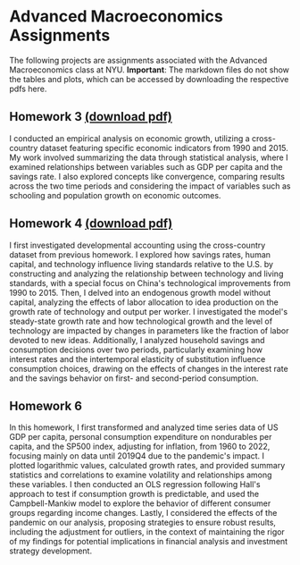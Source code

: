 # Advanced Macroeconomics Assignments

The following projects are assignments associated with the Advanced Macroeconomics class at NYU. 
**Important**: The markdown files do not show the tables and plots, which can be accessed by downloading the respective pdfs here. 

## Homework 3 [(download pdf)](https://github.com/aryamann04/Economics/files/14819338/AdvancedMacroHW3.pdf)

I conducted an empirical analysis on economic growth, utilizing a cross-country dataset featuring specific economic indicators from 1990 and 2015. My work involved summarizing the data through statistical analysis, where I examined relationships between variables such as GDP per capita and the savings rate. I also explored concepts like convergence, comparing results across the two time periods and considering the impact of variables such as schooling and population growth on economic outcomes.

## Homework 4 [(download pdf)](https://github.com/aryamann04/Economics/files/14819342/AdvancedMacroHW4.pdf)

I first investigated developmental accounting using the cross-country dataset from previous homework. I explored how savings rates, human capital, and technology influence living standards relative to the U.S. by constructing and analyzing the relationship between technology and living standards, with a special focus on China's technological improvements from 1990 to 2015. Then, I delved into an endogenous growth model without capital, analyzing the effects of labor allocation to idea production on the growth rate of technology and output per worker. I investigated the model's steady-state growth rate and how technological growth and the level of technology are impacted by changes in parameters like the fraction of labor devoted to new ideas. Additionally, I analyzed household savings and consumption decisions over two periods, particularly examining how interest rates and the intertemporal elasticity of substitution influence consumption choices, drawing on the effects of changes in the interest rate and the savings behavior on first- and second-period consumption.

## Homework 6 
In this homework, I first transformed and analyzed time series data of US GDP per capita, personal consumption expenditure on nondurables per capita, and the SP500 index, adjusting for inflation, from 1960 to 2022, focusing mainly on data until 2019Q4 due to the pandemic's impact. I plotted logarithmic values, calculated growth rates, and provided summary statistics and correlations to examine volatility and relationships among these variables. I then conducted an OLS regression following Hall's approach to test if consumption growth is predictable, and used the Campbell-Mankiw model to explore the behavior of different consumer groups regarding income changes. Lastly, I considered the effects of the pandemic on our analysis, proposing strategies to ensure robust results, including the adjustment for outliers, in the context of maintaining the rigor of my findings for potential implications in financial analysis and investment strategy development.
